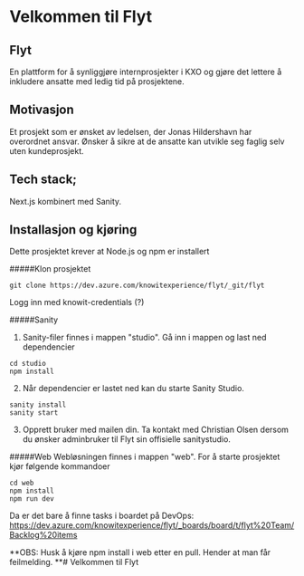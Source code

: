 # Velkommen til Flyt


## Flyt
En plattform for å synliggjøre internprosjekter i KXO og gjøre det lettere å inkludere ansatte med ledig tid på prosjektene. 

## Motivasjon
Et prosjekt som er ønsket av ledelsen, der Jonas Hildershavn har overordnet ansvar. Ønsker å sikre at de ansatte kan utvikle seg faglig selv uten kundeprosjekt. 


## Tech stack; 
Next.js kombinert med Sanity. 


## Installasjon og kjøring 
Dette prosjektet krever at Node.js og npm er installert


#####Klon prosjektet

```
git clone https://dev.azure.com/knowitexperience/flyt/_git/flyt
```
Logg inn med knowit-credentials (?)

#####Sanity
1. Sanity-filer finnes i mappen "studio". Gå inn i mappen og last ned dependencier
```
cd studio
npm install
```
2. Når dependencier er lastet ned kan du starte Sanity Studio.
```
sanity install
sanity start
```
3. Opprett bruker med mailen din.
Ta kontakt med Christian Olsen dersom du ønsker adminbruker til Flyt sin offisielle sanitystudio.

#####Web
Webløsningen finnes i mappen "web". For å starte prosjektet kjør følgende kommandoer
```
cd web
npm install
npm run dev
```

 Da er det bare å finne tasks i boardet på DevOps: https://dev.azure.com/knowitexperience/flyt/_boards/board/t/flyt%20Team/Backlog%20items

**OBS: Husk å kjøre npm install i web etter en pull. Hender at man får feilmelding. **# Velkommen til Flyt


